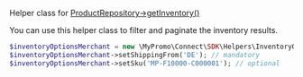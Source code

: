 Helper class for [ProductRepository->getInventory()][ProductRepository]

You can use this helper class to filter and paginate the inventory results.

```php
$inventoryOptionsMerchant = new \MyPromo\Connect\SDK\Helpers\InventoryOptionsMerchant();
$inventoryOptionsMerchant->setShippingFrom('DE'); // mandatory
$inventoryOptionsMerchant->setSku('MP-F10000-C000001'); // optional
```

[ProductRepository]: ../Repositories/ProductRepository.md

